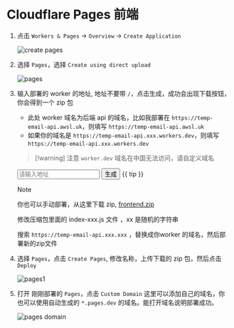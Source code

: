 # Cloudflare Pages 前端

<script setup>
import { ref } from 'vue'
import JSZip from 'jszip';

const domain = ref("")
const downloadUrl = ref("")
const tip = ref("下载")

const generate = async () => {
    try {
        const response = await fetch("/ui_install/frontend.zip");
        const arrayBuffer = await response.arrayBuffer();
        var zip = new JSZip();
        await zip.loadAsync(arrayBuffer);
        let target_content = ""
        let target_path = ""
        const directory = zip.folder("assets");
        if (directory) {
            for (const [relativePath, zipEntry] of Object.entries(directory.files)) {
                console.log(relativePath);
                if (relativePath.startsWith("assets/index-") && relativePath.endsWith(".js")){
                    let content = await zipEntry.async("string");
                    content = content.replace("https://temp-email-api.xxx.xxx", domain.value);
                    target_path = relativePath;
                    zip.file(relativePath, content);
                    break;
                }
            }
        }
        if (!target_path) {
            tip.value = "生成失败";
            downloadUrl.value = '';
        }
        const blob = await zip.generateAsync({ type: "blob" });
        const url = window.URL.createObjectURL(blob);
        downloadUrl.value = url;
    } catch (error) {
        console.error("Error: ", error);
    }
}
</script>

1. 点击 `Workers & Pages` -> `Overview` -> `Create Application`

    ![create pages](/ui_install/worker_home.png)

2. 选择 `Pages`，选择 `Create using direct upload`

    ![pages](/ui_install/pages.png)

3. 输入部署的 worker 的地址, 地址不要带 `/`，点击生成，成功会出现下载按钮，你会得到一个 zip 包
    - 此处 worker 域名为后端 api 的域名，比如我部署在 `https://temp-email-api.awsl.uk`，则填写 `https://temp-email-api.awsl.uk`
    - 如果你的域名是 `https://temp-email-api.xxx.workers.dev`，则填写 `https://temp-email-api.xxx.workers.dev`

    > [!warning] 注意
    > `worker.dev` 域名在中国无法访问，请自定义域名

    <div :class="$style.container">
        <input :class="$style.input" type="text" v-model="domain" placeholder="请输入地址"></input>
        <button :class="$style.button" @click="generate">生成</button>
        <a v-if="downloadUrl" :href="downloadUrl" download="frontend.zip">{{ tip }}</a>
    </div>

    > [!NOTE]
    > 你也可以手动部署，从这里下载 zip, [frontend.zip](https://github.com/dreamhunter2333/cloudflare_temp_email/releases/latest/download/frontend.zip)
    >
    > 修改压缩包里面的 index-xxx.js 文件 ，xx 是随机的字符串
    >
    > 搜索 `https://temp-email-api.xxx.xxx` ，替换成你worker 的域名，然后部署新的zip文件

4. 选择 `Pages`，点击 `Create Pages`, 修改名称，上传下载的 zip 包，然后点击 `Deploy`

    ![pages1](/ui_install/pages-1.png)

5. 打开 刚刚部署的 `Pages`，点击 `Custom Domain`  这里可以添加自己的域名，你也可以使用自动生成的 `*.pages.dev` 的域名。能打开域名说明部署成功。

    ![pages domain](/ui_install/pages-domain.png)

<style module>
.container {
    display: flex;
    justify-content: center;
    align-items: center;
    height: 100%;
}
.input {
    border: 2px solid deepskyblue;
    margin-right: 10px;
    width: 75%;
    border-radius: 5px;
}

.button {
    background-color: deepskyblue;
    padding: 5px 10px;
    border-radius: 5px;
    margin-right: 10px;
}

.button:hover {
    background-color: green;
}
</style>
